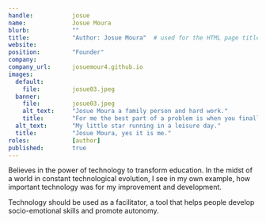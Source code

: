 ```yaml
---
handle:           josue
name:             Josue Moura
blurb:            ""
title:            "Author: Josue Moura"  # used for the HTML page title tag
website:          
position:         "Founder"
company:          
company_url:      josuemour4.github.io
images:
  default:
    file:         josue03.jpeg
  banner:
    file:         josue03.jpeg
    alt_text:     "Josue Moura a family person and hard work."
    title:        "For me the best part of a problem is when you finally get it solved through obstinacy and improvement."
  alt_text:       "My little star running in a leisure day."
  title:          "Josue Moura, yes it is me."
roles:            [author]
published:        true
---
```


Believes in the power of technology to transform education. In the midst of a world in constant technological evolution, I see in my own example, how important technology was for my improvement and development.

Technology should be used as a facilitator, a tool that helps people develop socio-emotional skills and promote autonomy.
